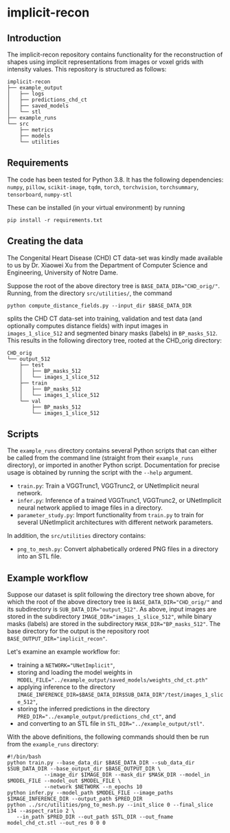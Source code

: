 # implicit-recon

## Introduction
The implicit-recon repository contains functionality for the reconstruction of shapes using
implicit representations from images or voxel grids with intensity values.
This repository is structured as follows:

```
implicit-recon
├── example_output
│   ├── logs
│   ├── predictions_chd_ct
│   ├── saved_models
│   └── stl
├── example_runs
└── src
    ├── metrics
    ├── models
    └── utilities
```

## Requirements
The code has been tested for Python 3.8. It has the following dependencies:
`numpy`, `pillow`, `scikit-image`, `tqdm`, `torch`, `torchvision`, 
`torchsummary`, `tensorboard`, `numpy-stl`

These can be installed (in your virtual environment) by running

    pip install -r requirements.txt

## Creating the data
The Congenital Heart Disease (CHD) CT data-set was kindly made available to us by 
Dr. Xiaowei Xu from the Department of Computer Science and Engineering,
University of Notre Dame.

Suppose the root of the above directory tree is `BASE_DATA_DIR="CHD_orig/"`.
Running, from the directory `src/utilities/`, the command
```
python compute_distance_fields.py --input_dir $BASE_DATA_DIR
```
splits the CHD CT data-set into training, validation and test data (and optionally
computes distance fields) with input images in `images_1_slice_512` and
segmented binary masks (labels) in `BP_masks_512`. This results in the 
following directory tree, rooted at the CHD_orig directory:

```
CHD_orig
└── output_512
    ├── test
    │   ├── BP_masks_512
    │   └── images_1_slice_512
    ├── train
    │   ├── BP_masks_512
    │   └── images_1_slice_512
    └── val
        ├── BP_masks_512
        └── images_1_slice_512
```


## Scripts
The `example_runs` directory contains several Python scripts that can either 
be called from the command line (straight from their `example_runs` 
directory), or imported in another Python script. Documentation for precise
usage is obtained by running the script with the `--help` argument.
* `train.py`: Train a VGGTrunc1, VGGTrunc2, or UNetImplicit neural network.
* `infer.py`: Inference of a trained VGGTrunc1, VGGTrunc2, or UNetImplicit
  neural network applied to image files in a directory.
* `parameter_study.py`: Import functionality from `train.py` to train for 
  several UNetImplicit architectures with different network parameters.

In addition, the `src/utilities` directory contains:
* `png_to_mesh.py`: Convert alphabetically ordered PNG files in a directory
  into an STL file.


## Example workflow
Suppose our dataset is split following the directory tree
shown above, for which the root of the above directory tree is
`BASE_DATA_DIR="CHD_orig/"` and its subdirectory is
`SUB_DATA_DIR="output_512"`. As above, input images are stored in the
subdirectory `IMAGE_DIR="images_1_slice_512"`, while binary masks (labels)
are stored in the subdirectory `MASK_DIR="BP_masks_512"`. The base directory
for the output is the repository root `BASE_OUTPUT_DIR="implicit_recon"`.

Let's examine an example workflow for:
* training a `NETWORK="UNetImplicit"`,
* storing and loading the model weights in `MODEL_FILE="../example_output/saved_models/weights_chd_ct.pth"`
* applying inference to the directory `IMAGE_INFERENCE_DIR=$BASE_DATA_DIR$SUB_DATA_DIR"/test/images_1_slice_512"`,
* storing the inferred predictions in the directory `PRED_DIR="../example_output/predictions_chd_ct"`, and
* and converting to an STL file in `STL_DIR="../example_output/stl"`. 

With the above definitions, the following commands should then be run from the `example_runs` directory:

```
#!/bin/bash
python train.py --base_data_dir $BASE_DATA_DIR --sub_data_dir $SUB_DATA_DIR --base_output_dir $BASE_OUTPUT_DIR \
            --image_dir $IMAGE_DIR --mask_dir $MASK_DIR --model_in $MODEL_FILE --model_out $MODEL_FILE \
            --network $NETWORK --n_epochs 10
python infer.py --model_path $MODEL_FILE --image_paths $IMAGE_INFERENCE_DIR --output_path $PRED_DIR
python ../src/utilities/png_to_mesh.py --init_slice 0 --final_slice 134 --aspect_ratio 2 \
   --in_path $PRED_DIR --out_path $STL_DIR --out_fname model_chd_ct.stl --out_res 0 0 0
```

